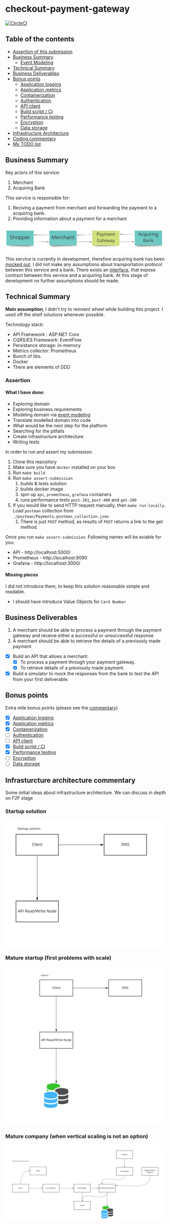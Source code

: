 # checkout-payment-gateway

[![CircleCI](https://circleci.com/gh/pawelsawicz/checkout-payment-gateway.svg?style=svg)](https://circleci.com/gh/pawelsawicz/checkout-payment-gateway)

## Table of the contents

- [Assertion of this submission](#assertion)
- [Business Summary](#business-summary)
    - [Event Modeling](/docs/event-modeling.md)
- [Technical Summary](#technical-summary)
- [Business Deliverables](#business-deliverables)
- [Bonus points](#bonus-points)
    - [Application logging](/docs/bonus-points.md#application-logging)
    - [Application metrics](/docs/bonus-points.md#application-metrics)
    - [Containerization](/docs/bonus-points.md#containerization)
    - [Authentication](/docs/bonus-points.md#authentication)
    - [API client](/docs/bonus-points.md#api-client)
    - [Build script / CI](/docs/bonus-points.md#build-script--ci)
    - [Performance testing](/docs/bonus-points.md#performance-testing)
    - [Encryption](/docs/bonus-points.md#encryption)
    - [Data storage](/docs/bonus-points.md#data-storage)
- [Infrastructure Architecture](#infrasturcture-architecture-commentary)
- [Coding commentary](#coding-commentary)
- [My TODO list](/docs/todo-list.md)

## Business Summary 

Key actors of this service:

1. Merchant
2. Acquiring Bank

This service is responsible for:

1. Reciving a payment from merchant and forwarding the payment to a acquiring bank.
2. Providing information about a payment for a merchant

![service-overview](/docs/service-overview.jpg)

This service is currently in development, therefore acquiring bank has been [mocked out](https://github.com/pawelsawicz/checkout-payment-gateway/tree/master/src/API/Services/FakeAcquiringBankImpls). 
I did not make any assumptions about transportation protocol between this service and a bank. 
There exists an [interface](https://github.com/pawelsawicz/checkout-payment-gateway/blob/master/src/API/Services/IAcquiringBankService.cs), that expose contract between this service and a acquiring bank. 
At this stage of development no further assumptions should be made.

## Technical Summary

**Main assumption**, I didn't try to reinvent wheel while building this project. I used off the 
shelf solutions whenever possible.

Technology stack:
 - API Framework : ASP.NET Core
 - CQRS/ES Framework: EventFlow
 - Persistance storage: In-memory
 - Metrics collector: Prometheus
 - Bunch of libs.
 - Docker
 - There are elements of DDD
 
 ### Assertion
 
 #### What I have done:
 
 - Exploring domain
 - Exploring business requirements
 - Modeling domain via [event modeling](/docs/event-modeling.md)
 - Translate modelled domain into code
 - What would be the next step for the platform
 - Searching for the pitfalls
 - Create infrastructure architecture
 - Writing tests
 
 In order to run and assert my submission:
 
 1. Clone this repository
 2. Make sure you have `docker` installed on your box
 3. Run `make build`
 4. Run `make assert-submission`
    1. builds & tests solution
    2. builds docker image
    3. spin up `api`, `prometheus`, `grafana` containers
    4. runs performance tests `post-201`, `post-400` and `get-200`
 4. If you would like to send HTTP request manually, then `make run-locally`. 
 Load `postman` collection from `./postman/Payments.postman_collection.json`
    1. There is just `POST` method, as results of `POST` returns a link to the get method.

Once you run `make assert-submission`. Following names will be aviable for you:

- API - http://localhost:5000/
- Prometheus - http://localhost:9090
- Grafana - http://localhost:3000/

#### Missing pieces

I did not introduce them, to keep this solution reasonable simple and readable.

- I should have introduce Value Objects for `Card Number`

## Business Deliverables

1. A merchant should be able to process a payment through the payment gateway and receive either a
   successful or unsuccessful response
2. A merchant should be able to retrieve the details of a previously made payment

- [x] Build an API that allows a merchant:
    - [x] To process a payment through your payment gateway.
    - [x] To retrieve details of a previously made payment.

- [x] Build a simulator to mock the responses from the bank to test the API from your first deliverable.

## Bonus points

Extra mile bonus points (please see the [commentary](/docs/bonus-points.md))

- [x] [Application logging](/docs/bonus-points.md#application-logging)
- [x] [Application metrics](/docs/bonus-points.md#application-metrics)
- [x] [Containerization](/docs/bonus-points.md#containerization)
- [ ] [Authentication](/docs/bonus-points.md#authentication)
- [ ] [API client](/docs/bonus-points.md#api-client)
- [x] [Build script / CI](/docs/bonus-points.md#build-script--ci)
- [x] [Performance testing](/docs/bonus-points.md#performance-testing)
- [ ] [Encryption](/docs/bonus-points.md#encryption)
- [ ] [Data storage](/docs/bonus-points.md#data-storage)

## Infrasturcture architecture commentary

Some initial ideas about infrastructure architecture. 
We can discuss in depth on F2F stage

### Startup solution

![startup-1](/docs/startup-solution.jpg)

### Mature startup (first problems with scale)

![startup-1](/docs/mature-startup-solution.jpg)

### Mature company (when vertical scaling is not an option)

![startup-1](/docs/mature-company-solution.jpg)